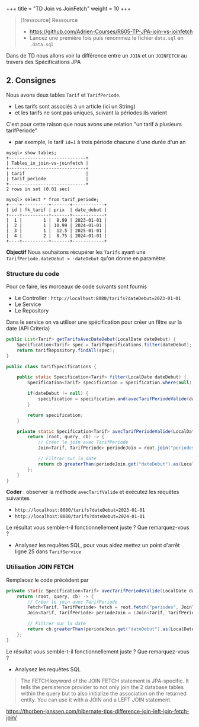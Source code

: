 +++
title = "TD Join vs JoinFetch"
weight = 10
+++

> [!ressource] Ressource
> - https://github.com/Adrien-Courses/R605-TP-JPA-join-vs-joinfetch
> - Lancez une première fois puis renommez le fichier `data.sql` en `.data.sql`

Dans de TD nous allons voir la différence entre un `JOIN` et un `JOINFETCH` au travers des Spécifications JPA

## 2. Consignes
Nous avons deux tables `Tarif` et `TarifPeriode`.
- Les tarifs sont associés à un article (ici un String)
- et les tarifs ne sont pas uniques, suivant la périodes ils varient

C'est pour cette raison que nous avons une relation "un tarif à plusieurs tarifPeriode"
- par exemple, le tarif `id=1` à trois période chacune d'une durée d'un an

```
mysql> show tables;
+-----------------------------+
| Tables_in_join-vs-joinfetch |
+-----------------------------+
| tarif                       |
| tarif_periode               |
+-----------------------------+
2 rows in set (0.01 sec)

mysql> select * from tarif_periode;
+----+----------+-------+------------+
| id | fk_tarif | prix  | date_debut |
+----+----------+-------+------------+
|  1 |        1 |  8.99 | 2023-01-01 |
|  2 |        1 | 10.99 | 2024-01-01 |    
|  3 |        1 |  12.5 | 2025-01-01 |
|  4 |        2 |  8.75 | 2024-01-01 |
+----+----------+-------+------------+
```

**Objectif** Nous souhaitons récupérer les `Tarifs` ayant une `TarifPeriode.dateDebut > :dateDebut` qu'on donne en paramètre.

### Structure du code
Pour ce faire, les morceaux de code suivants sont fournis
- Le Controller : `http://localhost:8080/tarifs?dateDebut=2023-01-01`
- Le Service
- Le Repository

Dans le service on va utiliser une spécification pour créer un filtre sur la date (API Criteria)

```java
public List<Tarif> getTarifsAvecDateDebut(LocalDate dateDebut) {
    Specification<Tarif> spec = TarifSpecifications.filter(dateDebut);
    return tarifRepository.findAll(spec);
}
```

```java
public class TarifSpecifications {

    public static Specification<Tarif> filter(LocalDate dateDebut) {
        Specification<Tarif> specification = Specification.where(null);

        if(dateDebut != null) {
            specification = specification.and(avecTarifPeriodeValide(dateDebut));
        }

        return specification;
    }

    private static Specification<Tarif> avecTarifPeriodeValide(LocalDate date) {
        return (root, query, cb) -> {
            // Créer le join avec TarifPeriode
            Join<Tarif, TarifPeriode> periodeJoin = root.join("periodes", JoinType.INNER);

            // Filtrer sur la date
            return cb.greaterThan(periodeJoin.get("dateDebut").as(LocalDate.class), date);
        };
    }
}
```

**Coder** : observer la méthode `avecTarifValide` et exécutez les requêtes suivantes
- `http://localhost:8080/tarifs?dateDebut=2023-01-01`
- `http://localhost:8080/tarifs?dateDebut=2024-01-01`

Le résultat vous semble-t-il fonctionnellement juste ? Que remarquez-vous ?
- Analysez les requêtes SQL, pour vous aidez mettez un point d'arrêt ligne 25 dans `TarifService`

<!--
Même les dates antérieurs en 2023 et 2024 sont éxecutés
En effet, le JOIN ne récupère pas les données -> quand on les affiche via le DTO on va faire un SELECT vers chaqu'un des TarifPeriode

DOnc ligne 24 on a bien seulement Tarif qui est chargé et dont la jointure à bien fonctionner car en 2024 nius n'avons pas l'article B
Néanmoins quand on affiche le JSON on va faire un tarif.getTarifPeriode() qui va déclancher 3 SELECT


=> Le join ne se tratuit pas comme un vrai join sql


C'est TarifMapper.toDTO quand on va faire tarif.getPeriodes() qui va refaire un SELECT sur toutes les périodes (les 6) car elles n'ont pas été load en base de données

Tandis que comme le joinfecth les load dejà, tarif.getPeriodes() va aller les chercher en cache (seulement les 2)

-->

### Utilisation JOIN FETCH
Remplacez le code précédent par 

```java
private static Specification<Tarif> avecTarifPeriodeValide(LocalDate date) {
    return (root, query, cb) -> {
        // Créer le join avec TarifPeriode
        Fetch<Tarif, TarifPeriode> fetch = root.fetch("periodes", JoinType.INNER);
        Join<Tarif, TarifPeriode> periodeJoin = (Join<Tarif, TarifPeriode>) fetch;

        // Filtrer sur la date
        return cb.greaterThan(periodeJoin.get("dateDebut").as(LocalDate.class), date);
    };
}
```

Le résultat vous semble-t-il fonctionnellement juste ? Que remarquez-vous ?
- Analysez les requêtes SQL

> The FETCH keyword of the JOIN FETCH statement is JPA-specific. It tells the persistence provider to not only join the 2 database tables within the query but to also initialize the association on the returned entity. You can use it with a JOIN and a LEFT JOIN statement.

https://thorben-janssen.com/hibernate-tips-difference-join-left-join-fetch-join/
